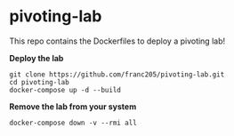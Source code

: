 # pivoting-lab
This repo contains the Dockerfiles to deploy a pivoting lab!


**Deploy the lab**
```
git clone https://github.com/franc205/pivoting-lab.git
cd pivoting-lab
docker-compose up -d --build
```

**Remove the lab from your system**
```
docker-compose down -v --rmi all
```
